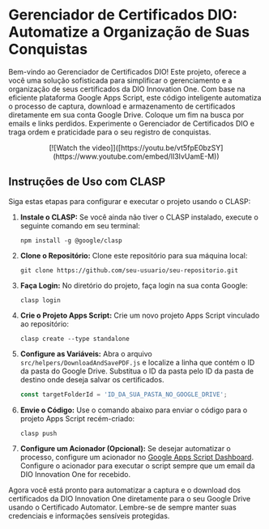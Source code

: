 # Gerenciador de Certificados DIO: Automatize a Organização de Suas Conquistas

Bem-vindo ao Gerenciador de Certificados DIO! Este projeto, oferece a você uma solução sofisticada para simplificar o gerenciamento e a organização de seus certificados da DIO Innovation One. Com base na eficiente plataforma Google Apps Script, este código inteligente automatiza o processo de captura, download e armazenamento de certificados diretamente em sua conta Google Drive. Coloque um fim na busca por emails e links perdidos. Experimente o Gerenciador de Certificados DIO e traga ordem e praticidade para o seu registro de conquistas.

<div align="center">
    [![Watch the video]]([https://youtu.be/vt5fpE0bzSY](https://www.youtube.com/embed/lI3IvUamE-M))
</div>

## Instruções de Uso com CLASP

Siga estas etapas para configurar e executar o projeto usando o CLASP:

1. **Instale o CLASP:** Se você ainda não tiver o CLASP instalado, execute o seguinte comando em seu terminal:

    ```
    npm install -g @google/clasp
    ```

2. **Clone o Repositório:** Clone este repositório para sua máquina local:

    ```
    git clone https://github.com/seu-usuario/seu-repositorio.git
    ```

3. **Faça Login:** No diretório do projeto, faça login na sua conta Google:

    ```
    clasp login
    ```

4. **Crie o Projeto Apps Script:** Crie um novo projeto Apps Script vinculado ao repositório:

    ```
    clasp create --type standalone
    ```

5. **Configure as Variáveis:** Abra o arquivo `src/helpers/DownloadAndSavePDF.js` e localize a linha que contém o ID da pasta do Google Drive. Substitua o ID da pasta pelo ID da pasta de destino onde deseja salvar os certificados.

    ```javascript
    const targetFolderId = 'ID_DA_SUA_PASTA_NO_GOOGLE_DRIVE';
    ```

6. **Envie o Código:** Use o comando abaixo para enviar o código para o projeto Apps Script recém-criado:

    ```
    clasp push
    ```

7. **Configure um Acionador (Opcional):** Se desejar automatizar o processo, configure um acionador no [Google Apps Script Dashboard](https://script.google.com). Configure o acionador para executar o script sempre que um email da DIO Innovation One for recebido.

Agora você está pronto para automatizar a captura e o download dos certificados da DIO Innovation One diretamente para o seu Google Drive usando o Certificado Automator. Lembre-se de sempre manter suas credenciais e informações sensíveis protegidas.



